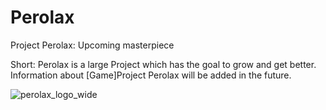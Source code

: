 # Perolax
Project Perolax: Upcoming masterpiece

Short: Perolax is a large Project which has the goal to grow and get better.
Information about [Game]Project Perolax will be added in the future.

![perolax_logo_wide](https://github.com/YBGE/Perolax/assets/140978373/869d8d02-9bea-4af5-98e6-412c36f5c0e4)


